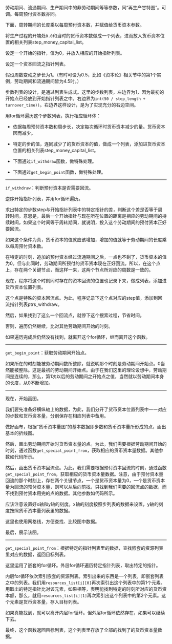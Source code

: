  
劳动期间、流通期间、生产期间中的非劳动期间等等参数，同“再生产甘特图”。可调。每周预付资本数亦同。

下面，周转期间的长度乘以每周预付资本数，并赋值给货币资本参数。

将生产过程的开端处`0.0`和当时的货币资本数做成一个列表，进而放入货币资本位置的相关列表step_money_capital_list。

设定一个开始的指针，值为0，并放入相应的开始指针列表。

设定一个资本回流之指针列表。

假设周数变动之步长为1。（有时可设为0.5，比如《资本论》相关节中的第1个实例，劳动期间和流通期间皆为4.5时。）

步数列表的设计，是通过列表生成式。这里的步数列表，左边界为1，因为最初的开始点已经放到开始指针列表之中。右边界为`int(50 / step_length + turnover_time))`。右边界这样设计，是为了实现充分的右边空间。

用for循环遍历这个步数列表，执行相应循环体：

- 依据每周预付资本数和周步长，决定每次循环时货币资本减少的量。货币资本因而减少。

- 特定的步的值，连同减少了的货币资本的值，做成一个列表，添加进货币资本位置的相关列表step_money_capital_list。

- 下面通过`if_withdraw`函数，做特殊处理。

- 下面通过`get_begin_point`函数，做特殊处理。

---

`if_withdraw`：判断预付资本是否需要回流。

逆序开始指针列表，并用for循环遍历。

求出特定的步数step与开始指针列表中的特定指针的差，判断这个差是否等于周转时间。意思是，最后一个开始指针与现在所在位置的距离是相应的劳动期间的持续时间，如果这个时间等于周转期间，就说明，投入这个劳动期间的预付资本正好要回流。

如果这个条件为真，货币资本的值就应该增加，增加的值就等于劳动期间的长度乘以每周预付资本数。

在特定的时刻，追加的预付资本经过流通期间之后，一点也不剩了，货币资本的值为0。但与此同时，劳动期间所预付的货币资本现在正好回流。所以，在这个点上，存在两个关键节点，而这样一来，这两个节点所对应的周数是一致的。

现在，程序将这个时刻同时存在的资本回流的位置也记录下来，做成列表，添加进货币资本位置列表。

这个点是特殊的资本回流点。为此，程序记录下这个点对应的step值，添加到回流指针列表ptrs_withdraw。

然后，如果找到了这么一个回流点，就停下这个搜索过程，节省时间。

否则，遍历仍然继续，比对其他劳动期间开始的时刻。

如果遍历完成后仍然没有找到，就离开这个for循环，继而离开这个函数。

---

`get_begin_point`：获取劳动期间开始点。

如果所在的时刻能被劳动期间数所整除，就说明那个时刻是劳动期间开始点。0当然能被整除。这是最初的劳动期间开始点。由于在我们这里的理论设想中，劳动期间是连续的，那么，第1次以后的劳动期间之开始点之值，当然就以劳动期间本身的长度，从0不断增加。

---

现在，开始画图。

我们要先准备好横纵轴上的数据，为此，我们分开了货币资本位置列表中一一对应的步数和货币资本量，分别保存在相应列表中备用。

做好画布，根据“货币资本量图”的基本数据即步数和货币资本量所形成的点，画出基本的折线图。

然后，画出劳动期间开始时货币资本量的点。为此，我们需要根据劳动期间开始的时刻，通过函数`get_special_point_from`，获取相应的货币资本量数据。其他参数如代码所示。

然后，画出货币资本回流点。为此，我们需要根据预付资本回流的时刻，通过函数`get_special_point_from`，获取相应的货币资本量数据。注意，由于预付资本量回流的那个时刻上，存在两个关键节点，一个是货币资本量为0，一个是货币资本量为回流的预付资本量，则可以从后向前找，只找到我们需要的回流点的数据，而不找到预付资本用完的点的数据。其他参数如代码所示。

应该注意设置好x轴和y轴的刻度。x轴的刻度按照步列表的数据来设置，y轴的刻度按照货币资本量列表里的数据。

这里也使用网格线，方便查找、比较图中数据。

最后，展示该图。

---

`get_special_point_from`：根据特定的指针列表里的数据，查找嵌套的资源列表里对应的数据，返回目标列表。

这里运用了嵌套的for循环。外层for循环遍历特定指针列表，取出特定的指针。

内层for循环依次索引嵌套的资源列表。索引出来的东西是一个列表，即嵌套列表之中的列表。我们用`resources_list[i][0]`再次索引出这个列表中的第1个元素。用取出的特定指针比对该元素，如果相等，表明能找到特定的时刻所对应的货币资本额，那么，就用`resources_list[i][1]`再次索引出这个列表中的第2个元素。这个元素是货币资本量，存入目标列表。

如果真能找到，就可以离开内层for循环。但外层for循环依然存在，如果可以继续下去。

最终，这个函数返回目标列表，这个列表里存放了全部的找到了的货币资本量数据。
